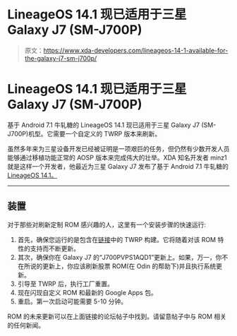 # LineageOS 14.1 现已适用于三星 Galaxy J7 (SM-J700P)

> 原文：<https://www.xda-developers.com/lineageos-14-1-available-for-the-galaxy-j7-sm-j700p/>

# LineageOS 14.1 现已适用于三星 Galaxy J7 (SM-J700P)

基于 Android 7.1 牛轧糖的 LineageOS 14.1 现已适用于三星 Galaxy J7 (SM-J700P)机型。它需要一个自定义的 TWRP 版本来刷新。

虽然多年来为三星设备开发已经被证明是一项艰巨的任务，但仍然有少数开发人员能够通过移植功能正常的 AOSP 版本来完成伟大的壮举。XDA 知名开发者 minz1 就是这样一个开发者，他最近为三星 Galaxy J7 发布了基于 Android 7.1 牛轧糖的 [LineageOS 14.1。](https://forum.xda-developers.com/galaxy-j7/development/7-1-x-lineageos-14-1-galaxy-j7-t3622523)

* * *

## 装置

对于那些对刷新定制 ROM 感兴趣的人，这里有一个安装步骤的快速运行:

1.  首先，确保您运行的是包含在[链接](https://twrp.me/devices/samsunggalaxyj72015qcomsprint.html)中的 TWRP 构建。它将随着对该 ROM 特性的支持而不断更新。
2.  其次，确保你在 Galaxy J7 的“J700PVPS1AQD1”更新上。如果，万一，你不在所说的更新上，你应该刷新股票 ROM(在 Odin 的帮助下)并且执行系统更新。
3.  引导至 TWRP 后，执行工厂重置。
4.  现在闪现自定义 ROM 和最新的 Google Apps 包。
5.  重启。第一次启动可能需要 5-10 分钟。

ROM 的未来更新可以在上面链接的论坛帖子中找到。请留意帖子中与 ROM 相关的任何新闻。
